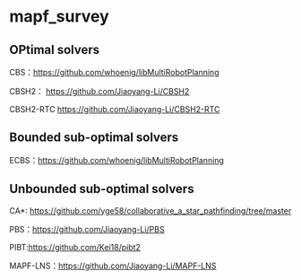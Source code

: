 # mapf_survey

## OPtimal solvers

CBS：https://github.com/whoenig/libMultiRobotPlanning

CBSH2： https://github.com/Jiaoyang-Li/CBSH2

CBSH2-RTC https://github.com/Jiaoyang-Li/CBSH2-RTC

## Bounded sub-optimal solvers

ECBS：https://github.com/whoenig/libMultiRobotPlanning

## Unbounded sub-optimal solvers

CA*: https://github.com/yge58/collaborative_a_star_pathfinding/tree/master

PBS：https://github.com/Jiaoyang-Li/PBS

PIBT:https://github.com/Kei18/pibt2

MAPF-LNS：https://github.com/Jiaoyang-Li/MAPF-LNS
